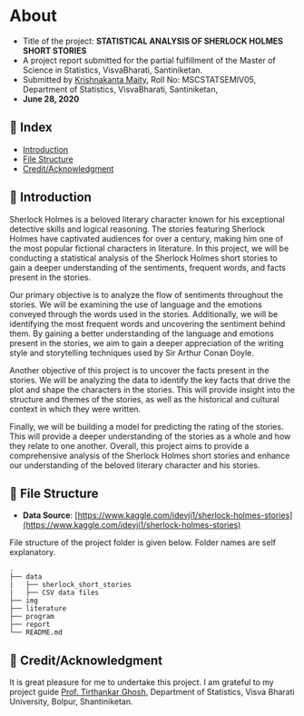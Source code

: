 # About
- Title of the project: **STATISTICAL ANALYSIS OF SHERLOCK HOLMES SHORT STORIES**
- A project report submitted for the partial fulfillment of the Master of Science in Statistics, Visva­Bharati, Santiniketan.
- Submitted by [Krishnakanta Maity](https://github.com/iamkkmcmd), Roll No: MSC­STAT­SEM­IV­05, Department of Statistics, Visva­Bharati, Santiniketan, 
- **June 28, 2020**


## :ledger: Index

- [Introduction](#beginner-introduction)
- [File Structure](#file_folder-file-structure)
- [Credit/Acknowledgment](#star2-creditacknowledgment)

##  :beginner: Introduction
Sherlock Holmes is a beloved literary character known for his exceptional detective skills and logical reasoning. The stories featuring Sherlock Holmes have captivated audiences for over a century, making him one of the most popular fictional characters in literature. In this project, we will be conducting a statistical analysis of the Sherlock Holmes short stories to gain a deeper understanding of the sentiments, frequent words, and facts present in the stories.

Our primary objective is to analyze the flow of sentiments throughout the stories. We will be examining the use of language and the emotions conveyed through the words used in the stories. Additionally, we will be identifying the most frequent words and uncovering the sentiment behind them. By gaining a better understanding of the language and emotions present in the stories, we aim to gain a deeper appreciation of the writing style and storytelling techniques used by Sir Arthur Conan Doyle.

Another objective of this project is to uncover the facts present in the stories. We will be analyzing the data to identify the key facts that drive the plot and shape the characters in the stories. This will provide insight into the structure and themes of the stories, as well as the historical and cultural context in which they were written.

Finally, we will be building a model for predicting the rating of the stories. This will provide a deeper understanding of the stories as a whole and how they relate to one another. Overall, this project aims to provide a comprehensive analysis of the Sherlock Holmes short stories and enhance our understanding of the beloved literary character and his stories.

##  :file_folder: File Structure
- **Data Source**: [https://www.kaggle.com/idevji1/sherlock-holmes-stories](https://www.kaggle.com/idevji1/sherlock-holmes-stories)

File structure of the project folder is given below. Folder names are self explanatory.

```
.
├── data
|   ├── sherlock_short_stories
|   ├── CSV data files
├── img
├── literature
├── program
├── report
└── README.md
```

## :star2: Credit/Acknowledgment
It is great pleasure for me to undertake this project. I am grateful to my project guide [Prof. Tirthankar Ghosh](https://www.linkedin.com/in/tirthankar-ghosh-0b093a31/), Department of Statistics, Visva Bharati University, Bolpur, Shantiniketan.
